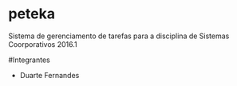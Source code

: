 # peteka
Sistema de gerenciamento de tarefas para a disciplina de Sistemas Coorporativos 2016.1

#Integrantes


- Duarte Fernandes
